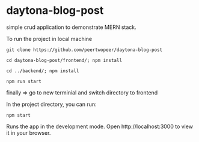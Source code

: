 # daytona-blog-post

simple crud application to demonstrate MERN stack.

To run the project in local machine

```
git clone https://github.com/peertwopeer/daytona-blog-post

cd daytona-blog-post/frontend/; npm install

cd ../backend/; npm install

npm run start

```
finally => go to new terminial and switch directory to frontend

In the project directory, you can run:

```npm start```

Runs the app in the development mode.
Open http://localhost:3000 to view it in your browser.
